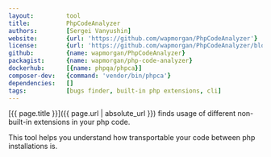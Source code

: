 ```yaml
---
layout:         tool
title:          PhpCodeAnalyzer
authors:        [Sergei Vanyushin]
website:        {url: 'https://github.com/wapmorgan/PhpCodeAnalyzer'}
license:        {url: 'https://github.com/wapmorgan/PhpCodeAnalyzer/blob/master/LICENSE.md', label: 'BSD 3-clause "New" or "Revised" License'}
github:         {name: wapmorgan/PhpCodeAnalyzer}
packagist:      {name: wapmorgan/php-code-analyzer}               
dockerhub:      [{name: phpqa/phpca}]     
composer-dev:   {command: 'vendor/bin/phpca'}
dependencies:   []
tags:           [bugs finder, built-in php extensions, cli] 
---
```


[{{ page.title }}]({{ page.url | absolute_url }}) finds usage of different non-built-in extensions in your php code.
 
<!--more--> 

This tool helps you understand how transportable your code between php installations is.
